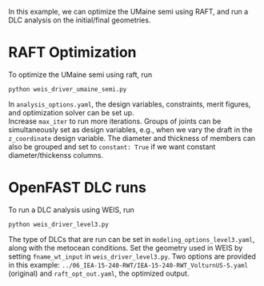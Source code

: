 In this example, we can optimize the UMaine semi using RAFT, and run a DLC analysis on the initial/final geometries.

# RAFT Optimization
To optimize the UMaine semi using raft, run
 ```
 python weis_driver_umaine_semi.py
 ```
 
 In `analysis_options.yaml`, the design variables, constraints, merit figures, and optimization solver can be set up.  
 Increase `max_iter` to run more iterations.
 Groups of joints can be simultaneously set as design variables, e.g., when we vary the draft in the `z_coordinate` design variable.
 The diameter and thickness of members can also be grouped and set to `constant: True` if we want constant diameter/thickenss columns.
 
 # OpenFAST DLC runs
 To run a DLC analysis using WEIS, run
  ```
 python weis_driver_level3.py
  ```
  
 The type of DLCs that are run can be set in `modeling_options_level3.yaml`, along with the metocean conditions.
 Set the geometry used in WEIS by setting `fname_wt_input` in `weis_driver_level3.py`. 
 Two options are provided in this example: `../06_IEA-15-240-RWT/IEA-15-240-RWT_VolturnUS-S.yaml` (original) and `raft_opt_out.yaml`, the optimized output.

 
 
